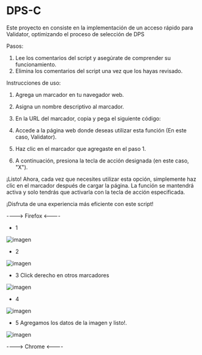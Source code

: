 # DPS-C
Este proyecto en consiste en la implementación de un acceso rápido para Validator, optimizando el proceso de selección de DPS

Pasos:

1. Lee los comentarios del script y asegúrate de comprender su funcionamiento.
2. Elimina los comentarios del script una vez que los hayas revisado.

Instrucciones de uso:

1. Agrega un marcador en tu navegador web.

2. Asigna un nombre descriptivo al marcador.

3. En la URL del marcador, copia y pega el siguiente código:

4. Accede a la página web donde deseas utilizar esta función (En este caso, Validator).

5. Haz clic en el marcador que agregaste en el paso 1.

6. A continuación, presiona la tecla de acción designada (en este caso, "X").

¡Listo! Ahora, cada vez que necesites utilizar esta opción, simplemente haz clic en el marcador después de cargar la página. La función se mantendrá activa y solo tendrás que activarla con la tecla de acción especificada.

¡Disfruta de una experiencia más eficiente con este script!



  ----> Firefox <----
- 1

![imagen](https://user-images.githubusercontent.com/45068622/234949794-01e19e3f-1ef7-4bbf-933b-c113c9f1e98b.png)

- 2

![imagen](https://user-images.githubusercontent.com/45068622/234950007-80afc965-bab0-4d47-b64b-0fe6f2e1a551.png)

- 3 Click derecho en otros marcadores

![imagen](https://user-images.githubusercontent.com/45068622/234950274-d5a14fd5-dc3c-4842-9b32-2d218099bc68.png)

- 4

![imagen](https://user-images.githubusercontent.com/45068622/234950430-d55560e5-dd49-4068-897c-bd3b39032f96.png)

- 5 Agregamos los datos de la imagen y listo!.

![imagen](https://user-images.githubusercontent.com/45068622/234950721-45902d2d-5e29-4f0a-95d0-9bc8483f1788.png)

  ----> Chrome <----

